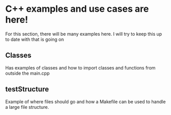 # C++ examples and use cases are here!

For this section, there will be many examples here. I will try to keep
this up to date with that is going on

## Classes

Has examples of classes and how to import classes and functions from
outside the main.cpp

## testStructure 

Example of where files should go and how a Makefile can be used to
handle a large file structure. 
